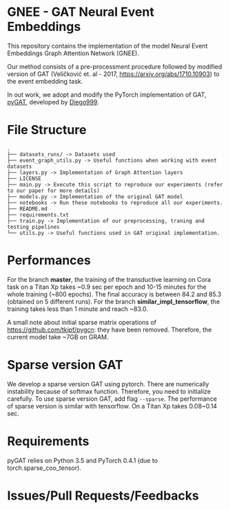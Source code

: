 # GNEE - GAT Neural Event Embeddings

This repository contains the implementation of the model Neural Event Embeddings Graph Attention Network (GNEE).

Our method consists of a pre-processment procedure followed by modified version of GAT
(Veličković et. al - 2017, https://arxiv.org/abs/1710.10903) to the event embedding task.

In out work, we adopt and modify the PyTorch implementation of GAT, [pyGAT](https://github.com/Diego999/pyGAT), developed by [Diego999](https://github.com/Diego999).


# File Structure
```
.
├── datasets_runs/ -> Datasets used
├── event_graph_utils.py -> Useful functions when working with event datasets
├── layers.py -> Implementation of Graph Attention layers
├── LICENSE
├── main.py -> Execute this script to reproduce our experiments (refer to our paper for more details)
├── models.py -> Implementation of the original GAT model
├── notebooks -> Run these notebooks to reproduce all our experiments.
├── README.md
├── requirements.txt
├── train.py -> Implementation of our preprocessing, traning and testing pipelines
└── utils.py -> Useful functions used in GAT original implementation.
```

# Performances

For the branch **master**, the training of the transductive learning on Cora task on a Titan Xp takes ~0.9 sec per epoch and 10-15 minutes for the whole training (~800 epochs). The final accuracy is between 84.2 and 85.3 (obtained on 5 different runs). For the branch **similar_impl_tensorflow**, the training takes less than 1 minute and reach ~83.0.

A small note about initial sparse matrix operations of https://github.com/tkipf/pygcn: they have been removed. Therefore, the current model take ~7GB on GRAM.

# Sparse version GAT

We develop a sparse version GAT using pytorch. There are numerically instability because of softmax function. Therefore, you need to initialize carefully. To use sparse version GAT, add flag `--sparse`. The performance of sparse version is similar with tensorflow. On a Titan Xp takes 0.08~0.14 sec.

# Requirements

pyGAT relies on Python 3.5 and PyTorch 0.4.1 (due to torch.sparse_coo_tensor).

# Issues/Pull Requests/Feedbacks

